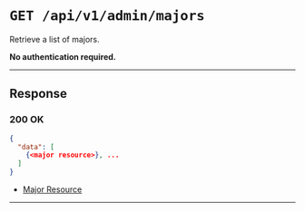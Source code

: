 # `GET /api/v1/admin/majors`

Retrieve a list of majors.


**No authentication required.**

---

## Response

### 200 OK
```json
{
  "data": [
    {<major resource>}, ...
  ]
}
```
- [Major Resource](major_resource.md)

---
